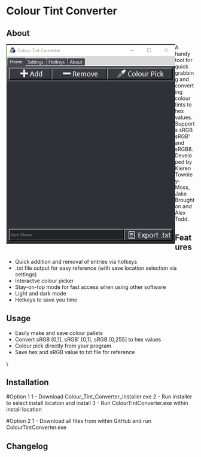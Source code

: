 # Colour Tint Converter

## About

<img align="left" src="read_me_images/UI_PIC.PNG">

A handy tool for quick grabbing and converting colour tints to hex values. Supports sRGB
sRGB' and sRGB8. Developed by Kieren Townley-Moss, Jake Broughton and Alex Todd.

## Features

- Quick addition and removal of entries via hotkeys
- .txt file output for easy reference (with save location selection via settings)
- Interactve colour picker 
- Stay-on-top mode for fast access when using other software
- Light and dark mode
- Hotkeys to save you time

## Usage
- Easily make and save colour pallets
- Convert sRGB [0,1], sRGB' [0,1], sRGB [0,255] to hex values
- Colour pick directly from your program
- Save hex and sRGB value to txt file for reference

\\
## Installation
#Option 1
1 - Download Colour_Tint_Converter_Installer.exe
2 - Run installer to select install location and install
3 - Run ColourTintConverter.exe within install location

#Option 2
1 - Download all files from within GitHub and run ColourTintConverter.exe

## Changelog
